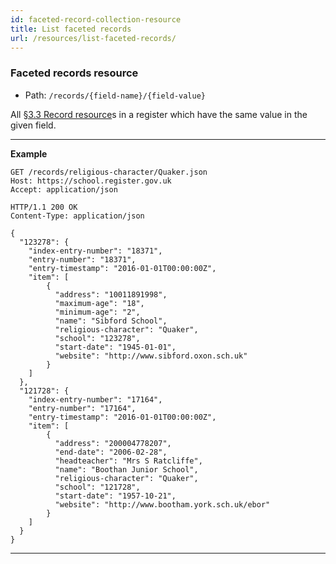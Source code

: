 ```yaml
---
id: faceted-record-collection-resource
title: List faceted records
url: /resources/list-faceted-records/
---
```


### Faceted records resource

* Path: `/records/{field-name}/{field-value}`

All <a href="#record-resource">§3.3 Record resource</a>s in a register which
have the same value in the given field.

---

**Example**

```http
GET /records/religious-character/Quaker.json
Host: https://school.register.gov.uk
Accept: application/json
```

```http
HTTP/1.1 200 OK
Content-Type: application/json

{
  "123278": {
    "index-entry-number": "18371",
    "entry-number": "18371",
    "entry-timestamp": "2016-01-01T00:00:00Z",
    "item": [
        {
          "address": "10011891998",
          "maximum-age": "18",
          "minimum-age": "2",
          "name": "Sibford School",
          "religious-character": "Quaker",
          "school": "123278",
          "start-date": "1945-01-01",
          "website": "http://www.sibford.oxon.sch.uk"
        }
    ]
  },
  "121728": {
    "index-entry-number": "17164",
    "entry-number": "17164",
    "entry-timestamp": "2016-01-01T00:00:00Z",
    "item": [
        {
          "address": "200004778207",
          "end-date": "2006-02-28",
          "headteacher": "Mrs S Ratcliffe",
          "name": "Boothan Junior School",
          "religious-character": "Quaker",
          "school": "121728",
          "start-date": "1957-10-21",
          "website": "http://www.bootham.york.sch.uk/ebor"
        }
    ]
  }
}
```

---


